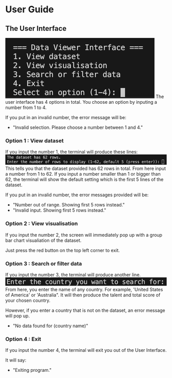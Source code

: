 # User Guide
## The User Interface
![](User_Interface.png)
The user interface has 4 options in total. You choose an option by inputing a number from 1 to 4.

If you put in an invalid number, the error message will be:
* "Invalid selection. Please choose a number between 1 and 4."

### Option 1 : View dataset
If you input the number 1, the terminal will produce these lines:
![](View_Dataset.png)
This tells you that the dataset provided has 62 rows in total. From here input a number from 1 to 62. If you input a number smaller than 1 or bigger than 62, the terminal will show the default setting which is the first 5 lines of the dataset. 

If you put in an invalid number, the error messages provided will be:  
* "Number out of range. Showing first 5 rows instead."
* "Invalid input. Showing first 5 rows instead."

### Option 2 : View visualisation
If you input the number 2, the screen will immediately pop up with a group bar chart visualiation of the dataset.

Just press the red button on the top left corner to exit.

### Option 3 : Search or filter data
If you input the number 3, the terminal will produce another line.
![](Country_Filter.png)
From here, you enter the name of any country. For example, 'United States of America' or 'Australia". It will then produce the talent and total score of your chosen country.  

However, if you enter a country that is not on the dataset, an error message will pop up.  
* "No data found for (country name)"

### Option 4 : Exit
If you input the number 4, the terminal will exit you out of the User Interface.

It will say:
* "Exiting program."
